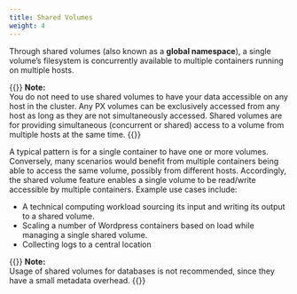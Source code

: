 ```yaml
---
title: Shared Volumes
weight: 4
---
```


Through shared volumes \(also known as a **global namespace**\), a single volume’s filesystem is concurrently available to multiple containers running on multiple hosts.

{{<info>}}
**Note:**  
You do not need to use shared volumes to have your data accessible on any host in the cluster. Any PX volumes can be exclusively accessed from any host as long as they are not simultaneously accessed. Shared volumes are for providing simultaneous \(concurrent or shared\) access to a volume from multiple hosts at the same time.
{{</info>}}

A typical pattern is for a single container to have one or more volumes. Conversely, many scenarios would benefit from multiple containers being able to access the same volume, possibly from different hosts. Accordingly, the shared volume feature enables a single volume to be read/write accessible by multiple containers. Example use cases include:

* A technical computing workload sourcing its input and writing its output to a shared volume.
* Scaling a number of Wordpress containers based on load while managing a single shared volume.
* Collecting logs to a central location

{{<info>}}
**Note:**  
Usage of shared volumes for databases is not recommended, since they have a small metadata overhead.
{{</info>}}
